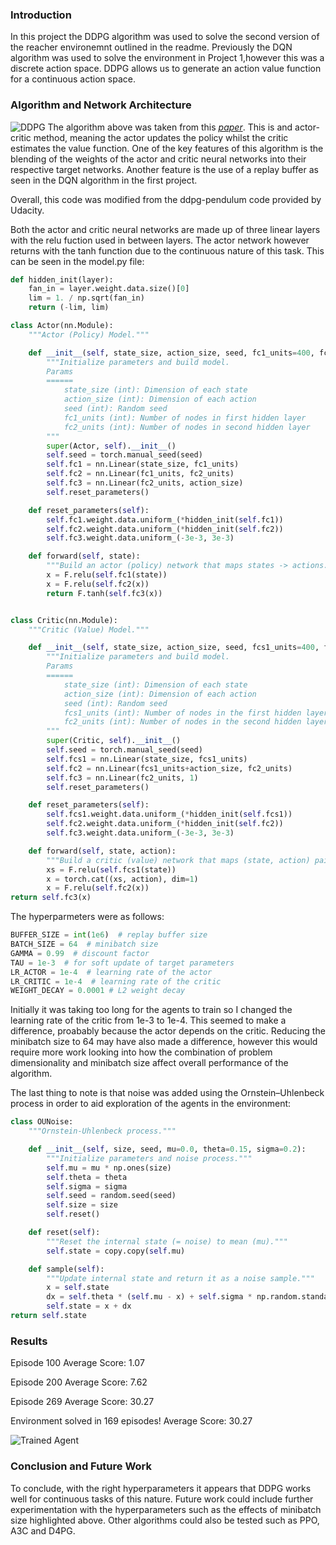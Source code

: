[//]: # (Image References)

[image1]: https://github.com/arjunlikesgeometry/DRLND-Project-2/blob/master/P2.png
[image2]: https://github.com/arjunlikesgeometry/DRLND-Project-2/blob/master/DDPG.png

### Introduction
In this project the DDPG algorithm was used to solve the second version of the reacher environemnt outlined in the readme. Previously the DQN algorithm was used to solve the environment in Project 1,however this was a discrete action space. DDPG allows us to generate an action value function for a continuous action space.

### Algorithm and Network Architecture
![DDPG][image2]
The algorithm above was taken from this <cite><a href="hhttps://arxiv.org/pdf/1509.02971.pdf"><i>paper</i></a></cite>. This is and actor-critic method, meaning the actor updates the policy whilst the critic estimates the value function. One of the key features of this algorithm is the blending of the weights of the actor and critic neural networks into their respective target networks. Another feature is the use of a replay buffer as seen in the DQN algorithm in the first project.

Overall, this code was modified from the ddpg-pendulum code provided by Udacity.

Both the actor and critic neural networks are made up of three linear layers with the relu fuction used in between layers. The actor network however returns with the tanh function due to the continuous nature of this task. This can be seen in the model.py file: 
```python
def hidden_init(layer):
    fan_in = layer.weight.data.size()[0]
    lim = 1. / np.sqrt(fan_in)
    return (-lim, lim)

class Actor(nn.Module):
    """Actor (Policy) Model."""

    def __init__(self, state_size, action_size, seed, fc1_units=400, fc2_units=300):
        """Initialize parameters and build model.
        Params
        ======
            state_size (int): Dimension of each state
            action_size (int): Dimension of each action
            seed (int): Random seed
            fc1_units (int): Number of nodes in first hidden layer
            fc2_units (int): Number of nodes in second hidden layer
        """
        super(Actor, self).__init__()
        self.seed = torch.manual_seed(seed)
        self.fc1 = nn.Linear(state_size, fc1_units)
        self.fc2 = nn.Linear(fc1_units, fc2_units)
        self.fc3 = nn.Linear(fc2_units, action_size)
        self.reset_parameters()

    def reset_parameters(self):
        self.fc1.weight.data.uniform_(*hidden_init(self.fc1))
        self.fc2.weight.data.uniform_(*hidden_init(self.fc2))
        self.fc3.weight.data.uniform_(-3e-3, 3e-3)

    def forward(self, state):
        """Build an actor (policy) network that maps states -> actions."""
        x = F.relu(self.fc1(state))
        x = F.relu(self.fc2(x))
        return F.tanh(self.fc3(x))


class Critic(nn.Module):
    """Critic (Value) Model."""

    def __init__(self, state_size, action_size, seed, fcs1_units=400, fc2_units=300):
        """Initialize parameters and build model.
        Params
        ======
            state_size (int): Dimension of each state
            action_size (int): Dimension of each action
            seed (int): Random seed
            fcs1_units (int): Number of nodes in the first hidden layer
            fc2_units (int): Number of nodes in the second hidden layer
        """
        super(Critic, self).__init__()
        self.seed = torch.manual_seed(seed)
        self.fcs1 = nn.Linear(state_size, fcs1_units)
        self.fc2 = nn.Linear(fcs1_units+action_size, fc2_units)
        self.fc3 = nn.Linear(fc2_units, 1)
        self.reset_parameters()

    def reset_parameters(self):
        self.fcs1.weight.data.uniform_(*hidden_init(self.fcs1))
        self.fc2.weight.data.uniform_(*hidden_init(self.fc2))
        self.fc3.weight.data.uniform_(-3e-3, 3e-3)

    def forward(self, state, action):
        """Build a critic (value) network that maps (state, action) pairs -> Q-values."""
        xs = F.relu(self.fcs1(state))
        x = torch.cat((xs, action), dim=1)
        x = F.relu(self.fc2(x))
return self.fc3(x)
```
The hyperparmeters were as follows:
```python
BUFFER_SIZE = int(1e6)  # replay buffer size
BATCH_SIZE = 64  # minibatch size
GAMMA = 0.99  # discount factor
TAU = 1e-3  # for soft update of target parameters
LR_ACTOR = 1e-4  # learning rate of the actor
LR_CRITIC = 1e-4  # learning rate of the critic
WEIGHT_DECAY = 0.0001 # L2 weight decay
```
Initially it was taking too long for the agents to train so I changed the learning rate of the critic from 1e-3 to 1e-4. This seemed to make a difference, proabably because the actor depends on the critic. Reducing the minibatch size to 64 may have also made a difference, however this would require more work looking into how the combination of problem dimensionality and minibatch size affect overall performance of the algorithm.  

The last thing to note is that noise was added using the Ornstein–Uhlenbeck process in order to aid exploration of the agents in the environment:
```python
class OUNoise:
    """Ornstein-Uhlenbeck process."""

    def __init__(self, size, seed, mu=0.0, theta=0.15, sigma=0.2):
        """Initialize parameters and noise process."""
        self.mu = mu * np.ones(size)
        self.theta = theta
        self.sigma = sigma
        self.seed = random.seed(seed)
        self.size = size
        self.reset()

    def reset(self):
        """Reset the internal state (= noise) to mean (mu)."""
        self.state = copy.copy(self.mu)

    def sample(self):
        """Update internal state and return it as a noise sample."""
        x = self.state
        dx = self.theta * (self.mu - x) + self.sigma * np.random.standard_normal(self.size)
        self.state = x + dx
return self.state
```

### Results

Episode 100	Average Score: 1.07

Episode 200	Average Score: 7.62

Episode 269	Average Score: 30.27

Environment solved in 169 episodes!	Average Score: 30.27

![Trained Agent][image1]

### Conclusion and Future Work
To conclude, with the right hyperparameters it appears that DDPG works well for continuous tasks of this nature. Future work could include further experimentation with the hyperparameters such as the effects of minibatch size highlighted above. Other algorithms could also be tested such as PPO, A3C and D4PG.
